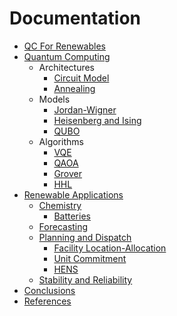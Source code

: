 Documentation
=============

* [QC For Renewables](../index.md)
* [Quantum Computing](quantum/index.md)
  * Architectures
    * [Circuit Model](quantum/architectures/circuit.md)
    * [Annealing](quantum/architectures/annealing.md)
  * Models
    * [Jordan-Wigner](quantum/models/jw.md)
    * [Heisenberg and Ising](quantum/models/ising.md)
    * [QUBO](quantum/models/qubo.md)
  * Algorithms
    * [VQE](quantum/algorithms/vqe.md)
    * [QAOA](quantum/algorithms/qaoa.md)
    * [Grover](quantum/algorithms/grover.md)
    * [HHL](quantum/algorithms/hhl.md)
* [Renewable Applications](applications/index.md)
  * [Chemistry](applications/chemistry/index.md)
    * [Batteries](applications/chemistry/battery.md)
  * [Forecasting](applications/forecasting.md)
  * [Planning and Dispatch](applications/planning/index.md)
    * [Facility Location-Allocation](applications/planning/facilities.md)
    * [Unit Commitment](applications/planning/uc.md)
    * [HENS](applications/planning/hens.md)
  * [Stability and Reliability](applications/stability.md)
* [Conclusions](conclusion.md)
* [References](references.md)
